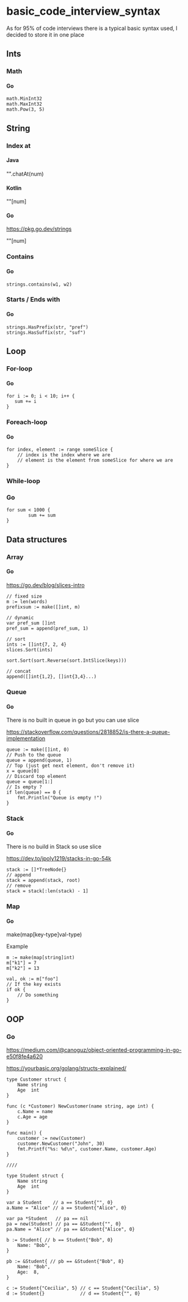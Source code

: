 # basic_code_interview_syntax

As for 95% of code interviews there is a typical basic syntax used, I decided to store it in one place

## Ints

### Math

#### Go

```
math.MinInt32
math.MaxInt32
math.Pow(3, 5)
```

## String

### Index at

#### Java

"".chatAt(num)

#### Kotlin

""[num]

#### Go

https://pkg.go.dev/strings

""[num]

### Contains

#### Go

```
strings.contains(w1, w2)
```

### Starts / Ends with

#### Go

```
strings.HasPrefix(str, "pref")
strings.HasSuffix(str, "suf")
```

## Loop

### For-loop

#### Go

```
for i := 0; i < 10; i++ {
   sum += i
}
```

### Foreach-loop

#### Go

```
for index, element := range someSlice {
    // index is the index where we are
    // element is the element from someSlice for where we are
}
```

### While-loop

### Go

```
for sum < 1000 {
		sum += sum
}
```

## Data structures

### Array

#### Go

https://go.dev/blog/slices-intro

```
// fixed size
m := len(words)
prefixsum := make([]int, m)

// dynamic
var pref_sum []int
pref_sum = append(pref_sum, 1)

// sort
ints := []int{7, 2, 4}
slices.Sort(ints)

sort.Sort(sort.Reverse(sort.IntSlice(keys)))

// concat
append([]int{1,2}, []int{3,4}...)
```

### Queue

#### Go

There is no built in queue in go but you can use slice

https://stackoverflow.com/questions/2818852/is-there-a-queue-implementation

```
queue := make([]int, 0)
// Push to the queue
queue = append(queue, 1)
// Top (just get next element, don't remove it)
x = queue[0]
// Discard top element
queue = queue[1:]
// Is empty ?
if len(queue) == 0 {
    fmt.Println("Queue is empty !")
}
```

### Stack

#### Go

There is no build in Stack so use slice

https://dev.to/jpoly1219/stacks-in-go-54k

```
stack := []*TreeNode{}
// append
stack = append(stack, root)
// remove
stack = stack[:len(stack) - 1]
```

### Map

#### Go

make(map[key-type]val-type)

Example

```
m := make(map[string]int)
m["k1"] = 7
m["k2"] = 13

val, ok := m["foo"]
// If the key exists
if ok {
    // Do something
}
```

## OOP

### Go

https://medium.com/@canoguz/object-oriented-programming-in-go-e50f8fe4a620

https://yourbasic.org/golang/structs-explained/

```
type Customer struct {
	Name string
	Age  int
}

func (c *Customer) NewCustomer(name string, age int) {
	c.Name = name
	c.Age = age
}

func main() {
	customer := new(Customer)
	customer.NewCustomer("John", 30)
	fmt.Printf("%s: %d\n", customer.Name, customer.Age)
}

////

type Student struct {
	Name string
	Age  int
}

var a Student    // a == Student{"", 0}
a.Name = "Alice" // a == Student{"Alice", 0}

var pa *Student   // pa == nil
pa = new(Student) // pa == &Student{"", 0}
pa.Name = "Alice" // pa == &Student{"Alice", 0}

b := Student{ // b == Student{"Bob", 0}
	Name: "Bob",
}
    
pb := &Student{ // pb == &Student{"Bob", 8}
	Name: "Bob",
	Age:  8,
}

c := Student{"Cecilia", 5} // c == Student{"Cecilia", 5}
d := Student{}             // d == Student{"", 0}
```

